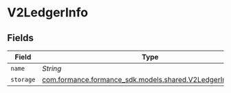 # V2LedgerInfo


## Fields

| Field                                                                                                     | Type                                                                                                      | Required                                                                                                  | Description                                                                                               | Example                                                                                                   |
| --------------------------------------------------------------------------------------------------------- | --------------------------------------------------------------------------------------------------------- | --------------------------------------------------------------------------------------------------------- | --------------------------------------------------------------------------------------------------------- | --------------------------------------------------------------------------------------------------------- |
| `name`                                                                                                    | *String*                                                                                                  | :heavy_minus_sign:                                                                                        | N/A                                                                                                       | ledger001                                                                                                 |
| `storage`                                                                                                 | [com.formance.formance_sdk.models.shared.V2LedgerInfoStorage](../../models/shared/V2LedgerInfoStorage.md) | :heavy_minus_sign:                                                                                        | N/A                                                                                                       |                                                                                                           |